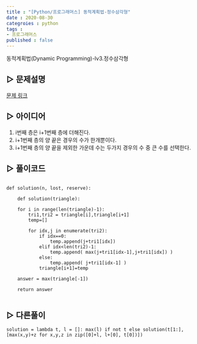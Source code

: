 ```yaml
---
title : "[Python/프로그래머스] 동적계획법-정수삼각형"
date : 2020-08-30
categroies : python
tags :
- 프로그래머스
published : false
---
```


동적계획법(Dynamic Programming)-lv3.정수삼각형


## ▷ 문제설명
[문제 링크]( https://programmers.co.kr/learn/courses/30/lessons/43105 )



## ▷ 아이디어
1. i번째 층은 i+1번째 층에 더해진다.
2. i+1번째 층의 양 끝은 경우의 수가 한개뿐이다.
3. i+1번째 층의 양 끝을 제외한 가운데 수는 두가지 경우의 수 중 큰 수를 선택한다.



## ▷ 풀이코드
```{Python}

def solution(n, lost, reserve):
    
    def solution(triangle):

    for i in range(len(triangle)-1):
        tri1,tri2 = triangle[i],triangle[i+1]
        temp=[]
        
        for idx,j in enumerate(tri2):
            if idx==0:
                temp.append(j+tri1[idx])
            elif idx<len(tri2)-1:
                temp.append( max(j+tri1[idx-1],j+tri1[idx]) )
            else:
                temp.append( j+tri1[idx-1] )
            triangle[i+1]=temp
            
    answer = max(triangle[-1])
    
    return answer
    
```


## ▷ 다른풀이
```{Python}
solution = lambda t, l = []: max(l) if not t else solution(t[1:], [max(x,y)+z for x,y,z in zip([0]+l, l+[0], t[0])])
```
